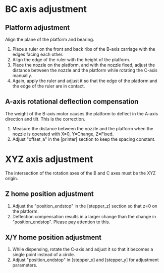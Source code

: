 # BC axis adjustment

## Platform adjustment
Align the plane of the platform and bearing.
1. Place a ruler on the front and back ribs of the B-axis carriage with the edges facing each other.
2. Align the edge of the ruler with the height of the platform.
3. Place the nozzle on the platform, and with the nozzle fixed, adjust the distance between the nozzle and the platform while rotating the C-axis manually.
4. Again, apply the ruler and adjust it so that the edge of the platform and the edge of the ruler are in contact.

## A-axis rotational deflection compensation
The weight of the B-axis motor causes the platform to deflect in the A-axis direction and tilt. This is the correction.
1. Measure the distance between the nozzle and the platform when the nozzle is operated with X=0, Y=Change, Z=Fixed.
2. Adjust "offset_a" in the [printer] section to keep the spacing constant.

# XYZ axis adjustment
The intersection of the rotation axes of the B and C axes must be the XYZ origin.

## Z home position adjustment
1. Adjust the "position_endstop" in the [stepper_z] section so that z=0 on the platform.
2. Deflection compensation results in a larger change than the change in "position_endstop". Please pay attention to this.

## X/Y home position adjustment
1. While dispensing, rotate the C-axis and adjust it so that it becomes a single point instead of a circle.
2. Adjust "position_endstop" in [stepper_x] and [stepper_y] for adjustment parameters.
